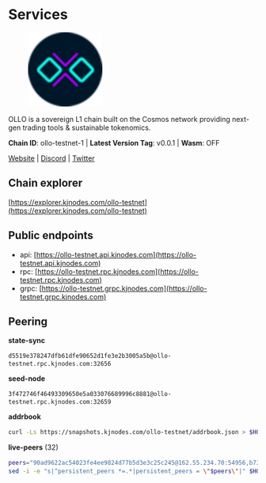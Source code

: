 # Services

<figure><img src="https://raw.githubusercontent.com/kj89/cosmos-images/main/logos/ollo.png" width="150" alt=""><figcaption></figcaption></figure>

OLLO is a sovereign L1 chain built on the Cosmos network providing  next-gen trading tools & sustainable tokenomics.

**Chain ID**: ollo-testnet-1 | **Latest Version Tag**: v0.0.1 | **Wasm**: OFF

[Website](https://www.ollostation.zone) | [Discord](https://discord.com/invite/GxBqZ9mSSm) | [Twitter](https://twitter.com/OLLOStation)




## Chain explorer
[https://explorer.kjnodes.com/ollo-testnet](https://explorer.kjnodes.com/ollo-testnet)

## Public endpoints

* api: [https://ollo-testnet.api.kjnodes.com](https://ollo-testnet.api.kjnodes.com)
* rpc: [https://ollo-testnet.rpc.kjnodes.com](https://ollo-testnet.rpc.kjnodes.com)
* grpc: [https://ollo-testnet.grpc.kjnodes.com](https://ollo-testnet.grpc.kjnodes.com)

## Peering

**state-sync**

```text
d5519e378247dfb61dfe90652d1fe3e2b3005a5b@ollo-testnet.rpc.kjnodes.com:32656
```

**seed-node**

```text
3f472746f46493309650e5a033076689996c8881@ollo-testnet.rpc.kjnodes.com:32659
```

**addrbook**
```bash
curl -Ls https://snapshots.kjnodes.com/ollo-testnet/addrbook.json > $HOME/.ollo/config/addrbook.json
```

**live-peers** (32)
```bash
peers="90ad9622ac54023fe4ee9824d77b5d3e3c25c245@162.55.234.70:54956,b731df187ce2b278b60bc3469e13c6bac278dcc9@167.235.139.212:26656,517786f9e5e9caf196fed64c2130528e0ef59643@65.109.70.23:18156,dd577d8f2e997d7e70495640aff124ddb70d1a21@95.217.192.222:26656,d5519e378247dfb61dfe90652d1fe3e2b3005a5b@65.109.68.190:32656,2a8f0fada8b8b71b8154cf30ce44aebea1b5fe3d@162.19.238.122:26656,7dc63d58dccf6777206d5cdbc1ec1b9ba5221bd5@65.108.97.58:15656,da8d3ca8e1c147f0037b1c43ad3de7174f5ec1b7@209.145.59.224:26656,536c816c0d32ceb601fcf047284f65dc68c0513a@65.21.134.202:26626,5c2a752c9b1952dbed075c56c600c3a79b58c395@195.3.220.135:27006,dba5e8b41c4e369418f83a449966e4eb7ca05cd4@65.109.23.114:18156,2f5965450c9c831266959632fba2c1533b8f676d@38.242.248.2:26656,f09d8e2ada2d1d66a9cc8213a1d8ca7c6e5a29a6@65.108.79.57:54656,a553ae4af55d127300dd707a46e715b47a82610a@65.21.131.215:26626,67d27bdbc3c444c557d555164518d8f551a922c5@136.243.103.32:46656,43da48176665407ebbe40f809a0ec2c84ab0579e@65.109.24.121:26656,3ea40f63890f10272201edf96d2a49e197e52091@65.108.105.48:18156,8c4a28db4a9f4a37725d504d6f87fb5e1aee0266@49.12.216.13:46656,42beefd08b5f8580177d1506220db3a548090262@65.108.195.29:26116,e8bdc07477c4a49acf1a4c91e3dc34fe2372169e@161.97.153.160:26656,cadc2b601a188aedbe4156a6eb5a81e00770bcfc@65.108.219.110:26656,799dff05af5d30477f44c816753ff89104b2b8b5@116.202.227.117:32656,e53eedfc4c5c4487e1fba7f3b97de6aadfca8cea@5.161.179.64:26656,60a8fdd419c20f509cf590a10978827bcf1cf25c@161.97.99.251:11656,15bcdea616c717eb4356e125d4f631aaa596dfd5@65.108.77.106:26929,e3d1fbe11462a128f14ebc10f7e8bd59823f09e2@161.97.152.215:26656,c0b03cf21640b12d78f6b4b50d7505d05d37f055@95.217.230.54:26656,46cd4ab1a4fd92ee0ab510d05dce3cd00e639a05@3.235.146.125:26656,ef2b392423003fe81c92ff8de2d08febc19b220e@142.93.36.7:26656,4b73754c2c10d523ffd43ca95d9cb6e0ad8204a4@5.189.148.147:26656,95ca646da3736cef5d6c6704f736bc49ff87ef6c@109.123.249.213:26656,7349272f712e713a957bf5349930e3439e98b518@167.235.27.69:20656"
sed -i -e "s|^persistent_peers *=.*|persistent_peers = \"$peers\"|" $HOME/.ollo/config/config.toml
```
